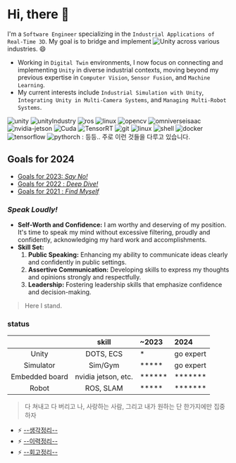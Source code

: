 # Hi, there 👋

I'm a `Software Engineer` specializing in the `Industrial Applications of Real-Time 3D`. My goal is to bridge and implement ![Unity](https://img.shields.io/badge/Unity-000000?style=flat-square&logo=Unity&logoColor=white) across various industries. 😄

* Working in `Digital Twin` environments, I now focus on connecting and implementing `Unity` in diverse industrial contexts, moving beyond my previous expertise in `Computer Vision`, `Sensor Fusion`, and `Machine Learning`.
* My current interests include `Industrial Simulation with Unity`, `Integrating Unity in Multi-Camera Systems`, and `Managing Multi-Robot Systems`.

![unity](https://img.shields.io/badge/Unity-000000?style=flat-square&logo=Unity&logoColor=white) ![unityIndustry](https://img.shields.io/badge/Unity%20Industry-000000?style=flat-square&logo=Unity&logoColor=white) ![ros](https://img.shields.io/badge/Ros-22314E?style=flat-square&logo=Ros&logoColor=white) ![linux](https://img.shields.io/badge/Linux-FCC624?style=flat-square&logo=Linux&logoColor=white) ![opencv](https://img.shields.io/badge/opencv-5C3EE8?style=flat-square&logo=opencv&logoColor=white) ![omniverseisaac](https://img.shields.io/badge/NVIDIA%20Omniverse%20Isaac-76B900?style=flat-square&logo=NVIDIA&logoColor=white) ![nvidia-jetson](https://img.shields.io/badge/NVIDIA%20Jetson-76B900?style=flat-square&logo=NVIDIA&logoColor=white) ![Cuda](https://img.shields.io/badge/Cuda-76B900?style=flat-square&logo=NVIDIA&logoColor=white) ![TensorRT](https://img.shields.io/badge/TensorRT-76B900?style=flat-square&logo=NVIDIA&logoColor=white) ![git](https://hits.seeyoufarm.com/api/count/incr/badge.svg?url=https%3A%2F%2Fgithub.com%2FNamWoo%2Fhit-counter&count_bg=%23C83D3D&title_bg=%23555555&icon=git.svg&icon_color=%23E7E7E7&title=Git&edge_flat=false) ![linux](https://img.shields.io/badge/Linux-FCC624?style=flat-square&logo=Linux&logoColor=white)  ![shell](https://img.shields.io/badge/Shell-5391FE?style=flat-square&logo=PowerShell&logoColor=white) ![docker](https://img.shields.io/badge/Docker-2496ED?style=flat-square&logo=Docker&logoColor=white) ![tensorflow](https://img.shields.io/badge/TensorFlow-FF6F00?style=flat-square&logo=Tensorflow&logoColor=white) ![pythorch](https://img.shields.io/badge/PyTorch-EE4C2C?style=flat-square&logo=PyTorch&logoColor=white) : 등등.. 주로 이런 것들을 다루고 있습니다. 


## Goals for 2024

* [Goals for 2023: *Say No!*](https://github.com/NamWoo/NamWoo/blob/master/doc/goals_for.md)
* [Goals for 2022 : *Deep Dive!*](https://github.com/NamWoo/NamWoo/blob/master/doc/goals_for.md)
* [Goals for 2021 : *Find Myself*](https://github.com/NamWoo/NamWoo/blob/master/doc/goals_for.md)

### *Speak Loudly!*

- **Self-Worth and Confidence:** I am worthy and deserving of my position. It's time to speak my mind without excessive filtering, proudly and confidently, acknowledging my hard work and accomplishments.
- **Skill Set:**
  1. **Public Speaking:** Enhancing my ability to communicate ideas clearly and confidently in public settings.
  2. **Assertive Communication:** Developing skills to express my thoughts and opinions strongly and respectfully.
  3. **Leadership:** Fostering leadership skills that emphasize confidence and decision-making.

>Here I stand.

### status


|              |skill                |~2023     |2024|
|:---:|:---:|:---|:---|
|Unity           |DOTS, ECS          |\*          |go expert|
|Simulator       |Sim/Gym            |\*\*\*\*\*|go expert|
|Embedded board  |nvidia jetson, etc.|\*\*\*\*\*\*|\*\*\*\*\*\*\*|
|Robot           |ROS, SLAM          |\*\*\*\*\*|\*\*\*\*\*\*\*|


>다 쳐내고 다 버리고 나, 사랑하는 사람, 그리고 내가 원하는 단 한가지에만 집중하자

* ⚡ [--생각정리--](https://github.com/NamWoo/NamWoo/blob/master/doc/findmyself.md)
* ⚡ [--이력정리--](https://github.com/NamWoo/NamWoo/blob/master/doc/findmyself2.md)
* ⚡ [--회고정리--](https://github.com/NamWoo/NamWoo/blob/master/doc/goals_for.md)

